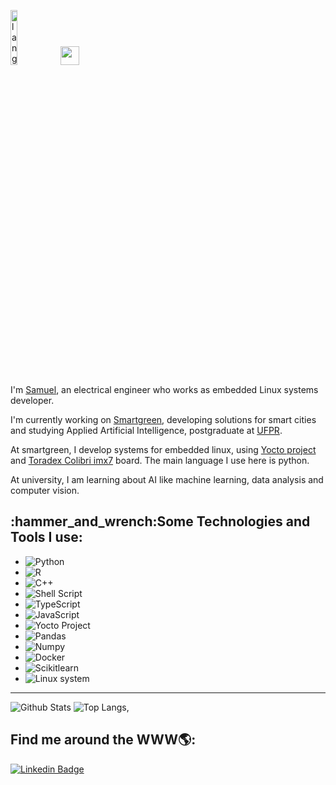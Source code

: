 <p align="left"><img width=15%" src="https://github.com/alansmathew/alansmathew/raw/master/lang.gif" alt="lang image here" /> <img src="https://user-images.githubusercontent.com/42378118/110234147-e3259600-7f4e-11eb-95be-0c4047144dea.gif" width="30"> </p>
  
I'm [Samuel](https://www.linkedin.com/in/samuelkojicovski/), an electrical engineer who works as embedded Linux systems developer.

I'm currently working on [Smartgreen](https://www.smartgreen.net/), developing solutions for smart cities and studying Applied Artificial Intelligence, postgraduate at [UFPR](http://www.iaa.ufpr.br/). 

At smartgreen, I develop systems for embedded linux, using [Yocto project](https://www.yoctoproject.org/) and [Toradex Colibri imx7](https://www.toradex.com/computer-on-modules/colibri-arm-family/nxp-freescale-imx7) board. The main language I use here is python.

At university, I am learning about AI like machine learning, data analysis and computer vision.


<h2 align="left">:hammer_and_wrench:Some Technologies and Tools I use:</h2>

* ![Python](https://img.shields.io/badge/-Python-black?style=flat-square&logo=Python)
* ![R](https://img.shields.io/badge/-R-336791?style=flat-square&logo=R)
* ![C++](https://img.shields.io/badge/-C++-00579A?style=flat-square&logo=c)
* ![Shell Script](https://img.shields.io/badge/Shell%20Script-%20-brightgreen)
* ![TypeScript](https://img.shields.io/badge/-TypeScript-007ACC?style=flat-square&logo=typescript)
* ![JavaScript](https://img.shields.io/badge/-JavaScript-black?style=flat-square&logo=javascript)
* ![Yocto Project](https://img.shields.io/badge/-Yocto%20Project-blueyellow?style=flat-square&logo=Yocto)
* ![Pandas](https://img.shields.io/badge/-Pandas-darkblue?style=flat-square&logo=Pandas)
* ![Numpy](https://img.shields.io/badge/-Numpy-seagreen?style=flat-square&logo=Numpy)
* ![Docker](https://img.shields.io/badge/-Docker-black?style=flat-square&logo=docker)
* ![Scikitlearn](https://img.shields.io/badge/-Scikit%20learn-orange?style=flat-square&logo=scikit)
* ![Linux system](https://img.shields.io/badge/-Linux%20system-black?style=flat-square&logo=linux)
------------------
![Github Stats](https://github-readme-stats.vercel.app/api?username=kojicovski&count_private=true&show_icons=true&include_all_commits=true)
![Top Langs](https://github-readme-stats.vercel.app/api/top-langs/?username=kojicovski&hide=TeX&layout=compact),

<h2 align="left">Find me around the WWW🌎:</h2>

[![Linkedin Badge](https://img.shields.io/badge/-samuelkojicovski-blue?style=flat-square&logo=Linkedin&logoColor=white&link=https://www.linkedin.com/in/samuelkojicovski/)](https://www.linkedin.com/in/samuelkojicovski)
